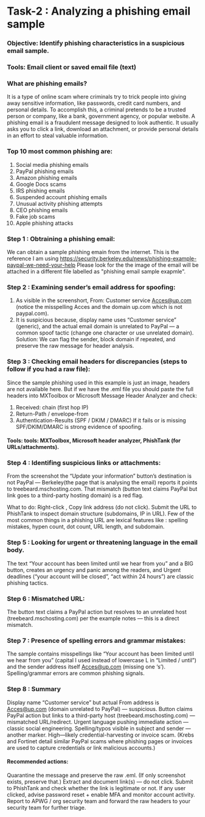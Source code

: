 # Task-2 : Analyzing a phishing email sample

### Objective: Identify phishing characteristics in a suspicious email sample.
### Tools:  Email client or saved email file (text)

### What are phishing emails?
It is a type of online scam where criminals try to trick people into giving away sensitive information, like passwords, credit card numbers, and personal details. To accomplish this, a criminal pretends to be a trusted person or company, like a bank, government agency, or popular website.
A phishing email is a fraudulent message designed to look authentic. It usually asks you to click a link, download an attachment, or provide personal details in an effort to steal valuable information.

### Top 10 most common phishing are:
1. Social media phishing emails
2. PayPal phishing emails
3. Amazon phishing emails
4. Google Docs scams
5. IRS phishing emails
6. Suspended account phishing emails
7. Unusual activity phishing attempts
8. CEO phishing emails
9. Fake job scams
10. Apple phishing attacks

### Step 1 : Obtraining a phishing email:
We can obtain a sample phishing emain from the internet.
This is the reference I am using https://security.berkeley.edu/news/phishing-example-paypal-we-need-your-help
Please look for the the image of the email will be attached in a different file labelled as "phishing email sample exapmle".

### Step 2 : Examining sender’s email address for spoofing:
1. As visible in the screenshort, From: Customer service <Acces@up.com> (notice the misspelling Acces and the domain up.com which is not paypal.com).
2. It is suspicious because, display name uses “Customer service” (generic), and the actual email domain is unrelated to PayPal — a common spoof tactic (change one character or use unrelated domain).
Solution: We can flag the sender, block domain if repeated, and preserve the raw message for header analysis.

### Step 3 : Checking email headers for discrepancies (steps to follow if you had a raw file):
Since the sample phishing used in this example is just an image, headers are not available here.
But if we have the .eml file you should paste the full headers into MXToolbox or Microsoft Message Header Analyzer and check:
1. Received: chain (first hop IP)
2. Return-Path / envelope-from
3. Authentication-Results (SPF / DKIM / DMARC)
If it fails or is missing SPF/DKIM/DMARC is strong evidence of spoofing.
#### Tools: tools: MXToolbox, Microsoft header analyzer, PhishTank (for URLs/attachments).

### Step 4 : Identifing suspicious links or attachments:
From the screenshot the “Update your information” button’s destination is not PayPal — Berkeley(the page that is analysing the email) reports it points to treebeard.mschosting.com. That mismatch (button text claims PayPal but link goes to a third-party hosting domain) is a red flag.

What to do: Right-click , Copy link address (do not click). Submit the URL to PhishTank to inspect domain structure (subdomains, IP in URL).
Few of the most common things in a phishing URL are lexical features like : spelling mistakes, hypen count, dot count, URL length, and subdomain.

### Step 5 : Looking for urgent or threatening language in the email body.
The text “Your account has been limited until we hear from you” and a BIG button, creates an urgency and panic among the readers, and Urgent deadlines (“your account will be closed”, “act within 24 hours”) are classic phishing tactics.

### Step 6 : Mismatched URL:
The button text claims a PayPal action but resolves to an unrelated host (treebeard.mschosting.com) per the example notes — this is a direct mismatch.

### Step 7 : Presence of spelling errors and grammar mistakes:
The sample contains misspellings like “Your account has been Iimited untiI we hear from you” (capital I used instead of lowercase L in “Limited / until”) and the sender address itself Acces@up.com (missing one ‘s’). Spelling/grammar errors are common phishing signals.

### Step 8 : Summary
 Display name “Customer service” but actual From address is Acces@up.com (domain unrelated to PayPal) — suspicious.
 Button claims PayPal action but links to a third-party host (treebeard.mschosting.com) — mismatched URL/redirect.
 Urgent language pushing immediate action — classic social engineering.
 Spelling/typos visible in subject and sender — another marker.
 High—likely credential-harvesting or invoice scam. (Krebs and Fortinet detail similar PayPal scams where phishing pages or invoices are used to capture credentials or link malicious accounts.)

#### Recommended  actions:
 Quarantine the message and preserve the raw .eml. (If only screenshot exists, preserve that.)
 Extract and document link(s) — do not click. Submit to PhishTank and check whether the link is legitimate or not.
 If any user clicked, advise password reset + enable MFA and monitor account activity.
 Report to APWG / org security team and forward the raw headers to your security team for further triage.
